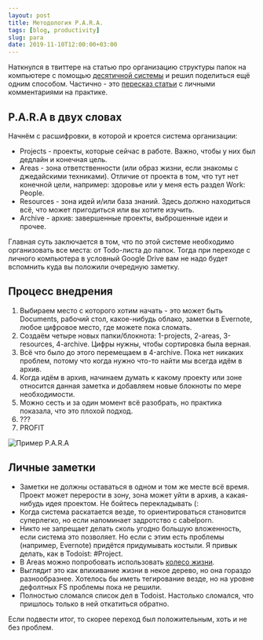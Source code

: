 ```yaml
---
layout: post
title: Методология P.A.R.A.
tags: [blog, productivity]
slug: para
date: 2019-11-10T12:00:00+03:00
---
```


Наткнулся в твиттере на статью про организацию структуры папок на компьютере с помощью [десятичной системы](https://johnnydecimal.com/) и решил поделиться ещё одним способом. Частично - это [пересказ статьи](https://praxis.fortelabs.co/the-p-a-r-a-method-a-universal-system-for-organizing-digital-information-75a9da8bfb37/) с личными комментариями на практике.
<!--more-->


## P.A.R.A в двух словах

Начнём с расшифровки, в которой и кроется система организации:

* Projects - проекты, которые сейчас в работе. Важно, чтобы у них был дедлайн и конечная цель.
* Areas - зона ответственности (или образ жизни, если знакомы с джедайскими техниками). Отличие от проекта в том, что тут нет конечной цели, например: здоровье или у меня есть раздел Work: People.
* Resources - зона идей и/или база знаний. Здесь должно находиться всё, что может пригодиться или вы хотите изучить.
* Archive - архив: завершенные проекты, выброшенные идеи и прочее.

Главная суть заключается в том, что по этой системе необходимо организовать все места: от Todo-листа до папок. Тогда при переходе с личного компьютера в условный Google Drive вам не надо будет вспомнить куда вы положили очередную заметку.

## Процесс внедрения

1. Выбираем место с которого хотим начать - это может быть Documents, рабочий стол, какое-нибудь облако, заметки в Evernote, любое цифровое место, где можете пока сломать.
2. Создаём четыре новых папки/блокнота: 1-projects, 2-areas, 3-resources, 4-archive. Цифры нужны, чтобы сортировка была верная.
3. Всё что было до этого перемещаем в 4-archive. Пока нет никаких проблем, потому что когда нужно что-то найти мы всегда идём в архив.
4. Когда идём в архив, начинаем думать к какому проекту или зоне относится данная заметка и добавляем новые блокноты по мере необходимости.
5. Можно сесть и за один момент всё разобрать, но практика показала, что это плохой подход.
6. ???
7. PROFIT

![Пример P.A.R.A](/images/PARA.png)

## Личные заметки

* Заметки не должны оставаться в одном и том же месте всё время. Проект может перерости в зону, зона может уйти в архив, а какая-нибудь идея проектом. Не бойтесь перекладывать (:
* Когда система раскатается везде, то ориентироваться становится суперлегко, но если напоминает задротство с cabelporn.
* Никто не запрещает делать сколь угодно большую вложенность, если система это позволяет. Но если с этим есть проблемы (например, Evernote) придётся придумывать костыли. Я привык делать, как в Todoist: #Project.
* В Areas можно попробовать использовать [колесо жизни](https://codescale.wordpress.com/2017/04/27/wheel-of-life/).
* Выглядит это как впихивание жизни в некое дерево, но она гораздо разнообразнее. Хотелось бы иметь тегирование везде, но на уровне дефолтных FS проблемы пока не решили.
* Полностью сломался список дел в Todoist. Настолько сломался, что пришлось только в ней откатиться обратно.

Если подвести итог, то скорее переход был положительным, хоть и не без проблем.
